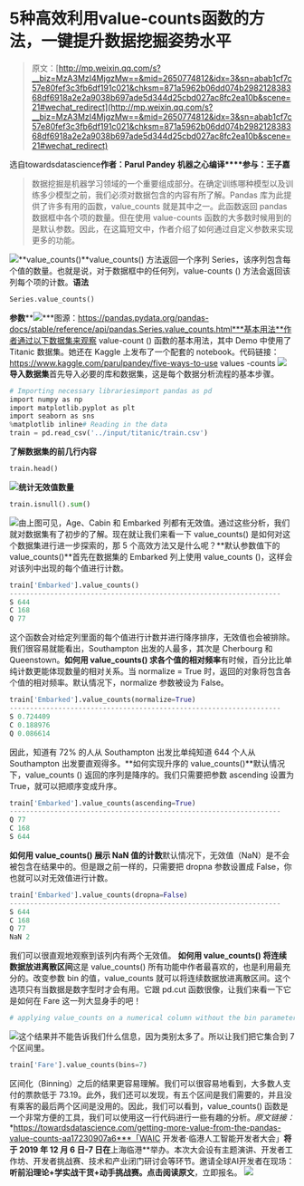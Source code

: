# 5种高效利用value-counts函数的方法，一键提升数据挖掘姿势水平

> 原文：[http://mp.weixin.qq.com/s?__biz=MzA3MzI4MjgzMw==&mid=2650774812&idx=3&sn=abab1cf7c57e80fef3c3fb6df191c021&chksm=871a5962b06dd074b298212838368df6918a2e2a9038b697ade5d344d25cbd027ac8fc2ea10b&scene=21#wechat_redirect](http://mp.weixin.qq.com/s?__biz=MzA3MzI4MjgzMw==&mid=2650774812&idx=3&sn=abab1cf7c57e80fef3c3fb6df191c021&chksm=871a5962b06dd074b298212838368df6918a2e2a9038b697ade5d344d25cbd027ac8fc2ea10b&scene=21#wechat_redirect)

选自towardsdatascience**作者：Parul Pandey**
**机器之心编译****参与：王子嘉**

> 数据挖掘是机器学习领域的一个重要组成部分。在确定训练哪种模型以及训练多少模型之前，我们必须对数据包含的内容有所了解。Pandas 库为此提供了许多有用的函数，value_counts 就是其中之一。此函数返回 pandas 数据框中各个项的数量。但在使用 value-counts 函数的大多数时候用到的是默认参数。因此，在这篇短文中，作者介绍了如何通过自定义参数来实现更多的功能。

![](../Images/c0414575ab4b6b186175f7f87bdd9ac3.jpg)**value_counts()**value_counts() 方法返回一个序列 Series，该序列包含每个值的数量。也就是说，对于数据框中的任何列，value-counts () 方法会返回该列每个项的计数。**语法**

```py
Series.value_counts()
```

**参数****![](../Images/3910f3ee953b204772be26b25a3ad690.jpg)***图源：https://pandas.pydata.org/pandas-docs/stable/reference/api/pandas.Series.value_counts.html***基本用法**作者通过以下数据集来观察 value-count () 函数的基本用法，其中 Demo 中使用了 Titanic 数据集。她还在 Kaggle 上发布了一个配套的 notebook。代码链接：https://www.kaggle.com/parulpandey/five-ways-to-use values -counts ![](../Images/75e26cd42072516876ee49d0f6468e1a.jpg)**导入数据集**首先导入必要的库和数据集，这是每个数据分析流程的基本步骤。

```py
# Importing necessary librariesimport pandas as pd
import numpy as np
import matplotlib.pyplot as plt
import seaborn as sns
%matplotlib inline# Reading in the data
train = pd.read_csv('../input/titanic/train.csv')
```

**了解数据集的前几行内容**

```py
train.head()
```

![](../Images/b5ab11e80d9153445eeefab2d80a213a.jpg)**统计无效值数量**

```py
train.isnull().sum()

```

![](../Images/5812f383607d37c0574c9b63b6b03863.jpg)由上图可见，Age、Cabin 和 Embarked 列都有无效值。通过这些分析，我们就对数据集有了初步的了解。现在就让我们来看一下 value_counts() 是如何对这个数据集进行进一步探索的，那 5 个高效方法又是什么呢？**默认参数值下的 value_counts()**首先在数据集的 Embarked 列上使用 value_counts ()，这样会对该列中出现的每个值进行计数。

```py
train['Embarked'].value_counts()
-------------------------------------------------------------------
S 644
C 168
Q 77
```

这个函数会对给定列里面的每个值进行计数并进行降序排序，无效值也会被排除。我们很容易就能看出，Southampton 出发的人最多，其次是 Cherbourg 和 Queenstown。**如何用 value_counts() 求各个值的相对频率**有时候，百分比比单纯计数更能体现数量的相对关系。当 normalize = True 时，返回的对象将包含各个值的相对频率。默认情况下，normalize 参数被设为 False。

```py
train['Embarked'].value_counts(normalize=True)
-------------------------------------------------------------------
S 0.724409
C 0.188976
Q 0.086614

```

因此，知道有 72% 的人从 Southampton 出发比单纯知道 644 个人从 Southampton 出发要直观得多。**如何实现升序的 value_counts()**默认情况下，value_counts () 返回的序列是降序的。我们只需要把参数 ascending 设置为 True，就可以把顺序变成升序。

```py
train['Embarked'].value_counts(ascending=True)
-------------------------------------------------------------------
Q 77
C 168
S 644

```

**如何用 value_counts() 展示 NaN 值的计数**默认情况下，无效值（NaN）是不会被包含在结果中的。但是跟之前一样的，只需要把 dropna 参数设置成 False，你也就可以对无效值进行计数。

```py
train['Embarked'].value_counts(dropna=False)
-------------------------------------------------------------------
S 644
C 168
Q 77
NaN 2

```

我们可以很直观地观察到该列内有两个无效值。
**如何用 value_counts() 将连续数据放进离散区间**这是 value_counts() 所有功能中作者最喜欢的，也是利用最充分的。改变参数 bin 的值，value_counts 就可以将连续数据放进离散区间。这个选项只有当数据是数字型时才会有用。它跟 pd.cut 函数很像，让我们来看一下它是如何在 Fare 这一列大显身手的吧！

```py
# applying value_counts on a numerical column without the bin parametertrain['Fare'].value_counts()

```

![](../Images/8db2ad380f92e52e502e0628a95d7dcd.jpg)这个结果并不能告诉我们什么信息，因为类别太多了。所以让我们把它集合到 7 个区间里。

```py
train['Fare'].value_counts(bins=7)
```

区间化（Binning）之后的结果更容易理解。我们可以很容易地看到，大多数人支付的票款低于 73.19。此外，我们还可以发现，有五个区间是我们需要的，并且没有乘客的最后两个区间是没用的。因此，我们可以看到，value_counts() 函数是一个非常方便的工具，我们可以使用这一行代码进行一些有趣的分析。*原文链接：*
*https://towardsdatascience.com/getting-more-value-from-the-pandas-value-counts-aa17230907a6***「WAIC 开发者·临港人工智能开发者大会」**将于 **2019 年 12 月 6 日-7 日**在**上海临港**举办。本次大会设有主题演讲、开发者工作坊、开发者挑战赛、技术和产业闭门研讨会等环节。邀请全球AI开发者在现场：**听前沿理论+学实战干货+动手挑战赛。**点击**阅读原文**，立即报名。
[![](../Images/1aefad59d3830ec46effbda84c9924e6.jpg)](http://mp.weixin.qq.com/s?__biz=MzA3MzI4MjgzMw==&mid=2650774446&idx=5&sn=e02d482dff130fee729ff41a597d2d29&chksm=871a5fd0b06dd6c66c9ab79dfe0ded1214f4f39fc8d29024b93086f09c86356c6e1546885cc8&scene=21#wechat_redirect)